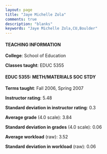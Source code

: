 ```yaml
---
layout: page
title: "Jaye Michelle Zola" 
comments: true
description: "blanks"
keywords: "Jaye Michelle Zola,CU,Boulder"
---
```

<head>
<script src="https://ajax.googleapis.com/ajax/libs/jquery/2.1.3/jquery.min.js"></script>
<script src="https://dl.dropboxusercontent.com/s/pc42nxpaw1ea4o9/highcharts.js?dl=0"></script>
<!-- <script src="../assets/js/highcharts.js"></script> -->
<style type="text/css">@font-face {
	font-family: "Bebas Neue";
	src: url(https://www.filehosting.org/file/details/544349/BebasNeue Regular.otf) format("opentype");
	}
	h1.Bebas { 
		font-family: "Bebas Neue", Verdana, Tahoma;
	}
</style>
</head>
	   
#### TEACHING INFORMATION

**College**: School of Education

**Classes taught**: EDUC 5355

#### EDUC 5355: METH/MATERIALS SOC STDY

**Terms taught**: Fall 2006, Spring 2007

**Instructor rating**: 5.48

**Standard deviation in instructor rating**: 0.3

**Average grade** (4.0 scale): 3.84

**Standard deviation in grades** (4.0 scale): 0.06

**Average workload** (raw): 3.52

**Standard deviation in workload** (raw): 0.06

